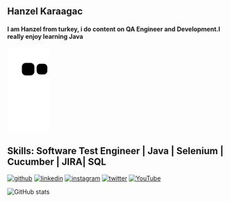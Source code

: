 ## Hanzel Karaagac
#### I am Hanzel from turkey, i do content on QA Engineer and Development.I really enjoy learning Java
![QA Engineer and Development](https://raw.githubusercontent.com/ghosharnab00/ghosharnab00/output/github-contribution-grid-snake.svg)


## Skills: Software Test Engineer | Java | Selenium | Cucumber | JIRA| SQL



[<img src='https://cdn.jsdelivr.net/npm/simple-icons@3.0.1/icons/github.svg' alt='github' height='40'>](https://github.com/hanzelkaraagac)  [<img src='https://cdn.jsdelivr.net/npm/simple-icons@3.0.1/icons/linkedin.svg' alt='linkedin' height='40'>](https://www.linkedin.com/in/hanzelkaraagac/)  [<img src='https://cdn.jsdelivr.net/npm/simple-icons@3.0.1/icons/instagram.svg' alt='instagram' height='40'>](https://www.instagram.com/hanzelkaraagac/)  [<img src='https://cdn.jsdelivr.net/npm/simple-icons@3.0.1/icons/twitter.svg' alt='twitter' height='40'>](https://twitter.com/hanzelkaraagac)
[<img src='https://cdn.jsdelivr.net/npm/simple-icons@3.0.1/icons/youtube.svg' alt='YouTube' height='40'>](https://www.youtube.com/channel/UCvxTMbiT8pKHezH_aiEsERw)  


![GitHub stats](https://github-readme-stats.vercel.app/api?username=hanzelkaraagac&show_icons=true)  

